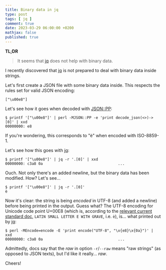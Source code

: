 ```yaml
---
title: Binary data in jq
type: post
tags: [ jq ]
comment: true
date: 2023-03-29 06:00:00 +0200
mathjax: false
published: true
---
```


**TL;DR**

> It seems that [jq][] does not help with binary data.

I recently discovered that [jq][] is not prepared to deal with binary data
inside strings.

Let's first create a JSON file with some binary data inside. This respects
the rules set for valid JSON encoding:

```
["\u00e8"]
```

Let's see how it goes when decoded with [JSON::PP][]:

```
$ printf '["\u00e8"]' | perl -MJSON::PP -e 'print decode_json(<>)->[0]' | xxd
00000000: e8
```

If you're wondering, this corresponds to "è" when encoded with ISO-8859-1.

Let's see how this goes with [jq][]:

```
$ printf '["\u00e8"]' | jq -r '.[0]' | xxd
00000000: c3a8 0a                                  ...
```

Ouch. Not only there's an added newline, but the binary data has been
modified. How? Let's see...

```
$ printf '["\u00e8"]' | jq -r '.[0]'
è
```

Now it's clear: the string is being *encoded* in UTF-8 (and added a newline)
before being printed in the output. Guess what? The UTF-8 encoding for
Unicode code point U+00E8 (which is, according to the [relevant current
standard doc][ue8], `LATIN SMALL LETTER E WITH GRAVE`, i.e. `è`), is... what
printed out by [jq][]:

```
$ perl -MEncode=encode -E 'print encode("UTF-8", "\x{e8}\x{0a}")' | xxd
00000000: c3a8 0a                                  ...
```

Admittedly, docs say that the *raw* in option `-r`/`--raw` means "raw
strings" (as opposed to JSON texts), but I'd like it really... *raw*.

Cheers!

[jq]: https://stedolan.github.io/jq/
[Perl]: https://www.perl.org/
[JSON::PP]: https://metacpan.org/pod/JSON::PP
[ue8]: https://www.unicode.org/charts/PDF/U0080.pdf
